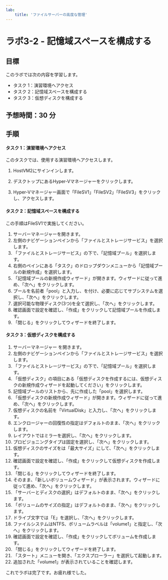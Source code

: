 ```yaml
---
lab:
    title: 'ファイルサーバーの高度な管理'
---
```


# ラボ3-2  - 記憶域スペースを構成する

## 目標

このラボでは次の内容を学習します。

- タスク 1：演習環境へアクセス
- タスク 2：記憶域スペースを構成する
- タスク 3：仮想ディスクを構成する



## 予想時間：30  分



## 手順

#### タスク 1：演習環境へアクセス

このタスクでは、使用する演習環境へアクセスします。

1. HostVM2にサインインします。

1. デスクトップにあるHyper-Vマネージャーをクリックします。

1. Hyper-Vマネージャー画面で「FileSV1」「FileSV2」「FileSV3」をクリックし、アクセスします。

   

#### タスク 2：記憶域スペースを構成する

この手順はFileSV1で実施してください。

1. サーバーマネージャーを開きます。
2. 左側のナビゲーションペインから「ファイルとストレージサービス」を選択します。
3. 「ファイルとストレージサービス」の下で、「記憶域プール」を選択します。
4. 右側のペインにある「タスク」のドロップダウンメニューから「記憶域プールの新規作成」を選択します。
5. 「記憶域プールの新規作成ウィザード」が開きます。ウィザードに従って進め、「次へ」をクリックします。
6. プールを名前者「pool」と入力し、を付け、必要に応じてサブシステムを選択し、「次へ」をクリックします。
7. 選択可能な物理ディスク(3つ)を全て選択し、「次へ」をクリックします。
8. 確認画面で設定を確認し、「作成」をクリックして記憶域プールを作成します。
9. 「閉じる」をクリックしてウィザードを終了します。



#### タスク 3：仮想ディスクを構成する

1. サーバーマネージャー を開きます。
2. 左側のナビゲーションペインから「ファイルとストレージサービス」を選択します。
3. 「ファイルとストレージサービス」の下で、「記憶域プール」を選択します。
4. 「仮想ディスク」の項目にある「仮想ディスクを作成するには、仮想ディスクの新規作成ウィザードを起動してください」をクリックします。
5. 記憶域プールのリストから、先に作成した「pool」を選択します。
6. 「仮想ディスクの新規作成ウィザード」が開きます。ウィザードに従って進め、「次へ」をクリックします。
7. 仮想ディスクの名前を「VirtualDisk」と入力し、「次へ」をクリックします。
8. エンクロージャーの回復性の指定はデフォルトのまま、「次へ」をクリックします。
9. レイアウトではミラーを選択し、「次へ」をクリックします。
10. プロビジョニングタイプは固定を選択し、「次へ」をクリックします。
11. 仮想ディスクのサイズをは「最大サイズ」にして、「次へ」をクリックします。
12. 確認画面で設定を確認し、「作成」をクリックして仮想ディスクを作成します。
13. 「閉じる」をクリックしてウィザードを終了します。
14. そのまま、「新しいボリュームウィザード」が表示されます。ウィザードに従って進め、「次へ」をクリックします。
15. 「サーバーとディスクの選択」はデフォルトのまま、「次へ」をクリックします。
16. 「ボリュームのサイズの指定」はデフォルトのまま、「次へ」をクリックします。
17. ドライブ文字では「E」を選択し、「次へ」をクリックします。
18. ファイルシステムはNTFS、ボリュームラベルは「volume1」と指定し、「次へ」をクリックします。
19. 確認画面で設定を確認し、「作成」をクリックしてボリュームを作成します。
20. 「閉じる」をクリックしてウィザードを終了します。
21. 「スタート」メニューを開き、「エクスプローラー」を選択して起動します。
22. 追加された「volume1」が表示されていることを確認します。



これでラボは完了です。お疲れ様でした。

